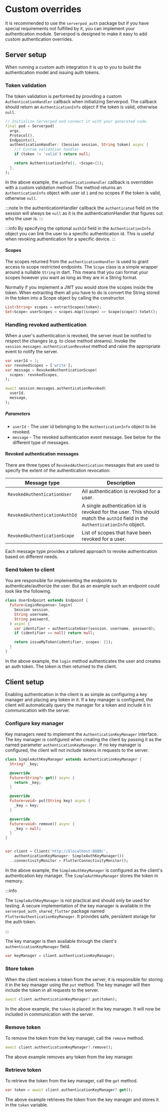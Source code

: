 # Custom overrides

It is recommended to use the `serverpod_auth` package but if you have special requirements not fulfilled by it, you can implement your authentication module. Serverpod is designed to make it easy to add custom authentication overrides.

## Server setup

When running a custom auth integration it is up to you to build the authentication model and issuing auth tokens.

### Token validation

The token validation is performed by providing a custom `AuthenticationHandler` callback when initializing Serverpod. The callback should return an `AuthenticationInfo` object if the token is valid, otherwise `null`.

```dart
// Initialize Serverpod and connect it with your generated code.
final pod = Serverpod(
  args,
  Protocol(),
  Endpoints(),
  authenticationHandler: (Session session, String token) async {
    /// Custom validation handler
    if (token != 'valid') return null;

    return AuthenticationInfo(1, <Scope>{});
  },
);
```

In the above example, the `authenticationHandler` callback is overridden with a custom validation method. The method returns an `AuthenticationInfo` object with user id `1` and no scopes if the token is valid, otherwise `null`.

:::note
In the authenticationHandler callback the `authenticated` field on the session will always be `null` as it is the authenticationHandler that figures out who the user is.
:::

:::info
By specifying the optional `authId` field in the `AuthenticationInfo` object you can link the user to a specific authentication id. This is useful when revoking authentication for a specific device.
:::

#### Scopes

The scopes returned from the `authenticationHandler` is used to grant access to scope restricted endpoints. The `Scope` class is a simple wrapper around a nullable `String` in dart. This means that you can format your scopes however you want as long as they are in a String format.

Normally if you implement a JWT you would store the scopes inside the token. When extracting them all you have to do is convert the String stored in the token into a Scope object by calling the constructor.

```dart
List<String> scopes = extractScopes(token);
Set<Scope> userScopes = scopes.map((scope) => Scope(scope)).toSet();
```

### Handling revoked authentication 

When a user's authentication is revoked, the server must be notified to respect the changes (e.g. to close method streams). Invoke the `session.messages.authenticationRevoked` method and raise the appropriate event to notify the server.

```dart
var userId = 1;
var revokedScopes = ['write'];
var message = RevokedAuthenticationScope(
  scopes: revokedScopes,
);

await session.messages.authenticationRevoked(
  userId,
  message,
);
```

##### Parameters

- `userId` - The user id belonging to the `AuthenticationInfo` object to be revoked.
- `message` - The revoked authentication event message. See below for the different type of messages.

#### Revoked authentication messages
There are three types of `RevokedAuthentication` messages that are used to specify the extent of the authentication revocation:

| Message type | Description |
|-----------|-------------|
| `RevokedAuthenticationUser` | All authentication is revoked for a user. |
| `RevokedAuthenticationAuthId` | A single authentication id is revoked for the user. This should match the `authId` field in the `AuthenticationInfo` object. |
| `RevokedAuthenticationScope` | List of scopes that have been revoked for a user. |

Each message type provides a tailored approach to revoke authentication based on different needs.

### Send token to client

You are responsible for implementing the endpoints to authenticate/authorize the user. But as an example such an endpoint could look like the following.

```dart
class UserEndpoint extends Endpoint {
  Future<LoginResponse> login(
    Session session,
    String username,
    String password,
  ) async {
    var identifier = authenticateUser(session, username, password);
    if (identifier == null) return null;

    return issueMyToken(identifier, scopes: {});
  }
}
```

In the above example, the `login` method authenticates the user and creates an auth token. The token is then returned to the client.

## Client setup

Enabling authentication in the client is as simple as configuring a key manager and placing any token in it. If a key manager is configured, the client will automatically query the manager for a token and include it in communication with the server.

### Configure key manager

Key managers need to implement the `AuthenticationKeyManager` interface. The key manager is configured when creating the client by passing it as the named parameter `authenticationKeyManager`. If no key manager is configured, the client will not include tokens in requests to the server.

```dart
class SimpleAuthKeyManager extends AuthenticationKeyManager {
  String? _key;

  @override
  Future<String?> get() async {
    return _key;
  }

  @override
  Future<void> put(String key) async {
    _key = key;
  }

  @override
  Future<void> remove() async {
    _key = null;
  }
}


var client = Client('http://$localhost:8080/',
    authenticationKeyManager: SimpleAuthKeyManager())
  ..connectivityMonitor = FlutterConnectivityMonitor();
```

In the above example, the `SimpleAuthKeyManager` is configured as the client's authentication key manager. The `SimpleAuthKeyManager` stores the token in memory.

:::info

The `SimpleAuthKeyManager` is not practical and should only be used for testing. A secure implementation of the key manager is available in the `serverpod_auth_shared_flutter` package named `FlutterAuthenticationKeyManager`. It provides safe, persistent storage for the auth token.

:::

The key manager is then available through the client's `authenticationKeyManager` field.

```dart
var keyManager = client.authenticationKeyManager;
```

### Store token

When the client receives a token from the server, it is responsible for storing it in the key manager using the `put` method. The key manager will then include the token in all requests to the server.

```dart
await client.authenticationKeyManager?.put(token);
```

In the above example, the `token` is placed in the key manager. It will now be included in communication with the server.

### Remove token

To remove the token from the key manager, call the `remove` method.

```dart
await client.authenticationKeyManager?.remove();
```

The above example removes any token from the key manager.

### Retrieve token

To retrieve the token from the key manager, call the `get` method.

```dart
var token = await client.authenticationKeyManager?.get();
```

The above example retrieves the token from the key manager and stores it in the `token` variable.
